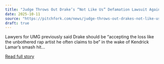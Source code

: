```yaml
---
title: "Judge Throws Out Drake’s “Not Like Us” Defamation Lawsuit Against Universal Music Group"
date: 2025-10-11
source: "https://pitchfork.com/news/judge-throws-out-drakes-not-like-us-defamation-lawsuit-against-universal-music-group"
draft: true
---
```


Lawyers for UMG previously said Drake should be “accepting the loss like the unbothered rap artist he often claims to be” in the wake of Kendrick Lamar’s smash hit...

[Read full story](https://pitchfork.com/news/judge-throws-out-drakes-not-like-us-defamation-lawsuit-against-universal-music-group)
